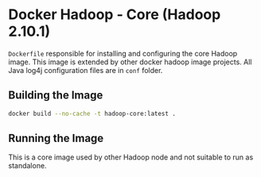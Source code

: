 # Docker Hadoop - Core (Hadoop 2.10.1)

`Dockerfile` responsible for installing and configuring the core Hadoop image.  This image is extended by other docker hadoop image projects. All Java log4j configuration files are in `conf` folder.

## Building the Image
```bash
docker build --no-cache -t hadoop-core:latest .
```

## Running the Image
This is a core image used by other Hadoop node and not suitable to run as standalone.


